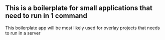 ## This is a boilerplate for small applications that need to run in 1 command

This boilerplate app will be most likely used for overlay projects that needs to run in a server

